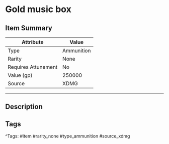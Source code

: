 # Gold music box

## Item Summary

| Attribute            | Value                        |
|----------------------|------------------------------|
| Type                 | Ammunition |
| Rarity               | None             |
| Requires Attunement  | No                |
| Value (gp)           | 250000    |
| Source               | XDMG |

---

## Description



## Tags

^Tags: #item #rarity_none #type_ammunition #source_xdmg